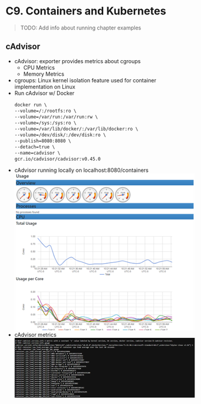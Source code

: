 # C9. Containers and Kubernetes

>TODO: Add info about running chapter examples

## cAdvisor

- cAdvisor: exporter provides metrics about cgroups
    - CPU Metrics
    - Memory Metrics
- cgroups: Linux kernel isolation feature used for container implementation on Linux
- Run cAdvisor w/ Docker
  ```shell
  docker run \
  --volume=/:/rootfs:ro \
  --volume=/var/run:/var/run:rw \
  --volume=/sys:/sys:ro \
  --volume=/var/lib/docker/:/var/lib/docker:ro \
  --volume=/dev/disk/:/dev/disk:ro \
  --publish=8080:8080 \
  --detach=true \
  --name=cadvisor \
  gcr.io/cadvisor/cadvisor:v0.45.0
  ```
- cAdvisor running locally on localhost:8080/containers
    ![image](../images/9-cAdvisor-photo.png)
- cAdvisor metrics
    ![image](../images/9-cAdvisor-metrics-photo.png)
